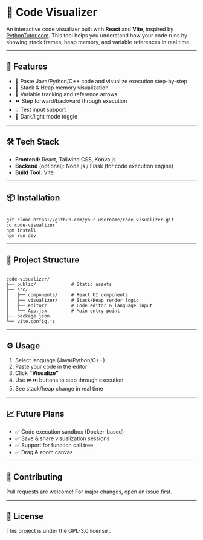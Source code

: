 <h1>🧠 Code Visualizer</h1>

<p>An interactive code visualizer built with <strong>React</strong> and <strong>Vite</strong>, inspired by 
<a href="https://pythontutor.com/" target="_blank">PythonTutor.com</a>. This tool helps you understand how your code runs by showing stack frames, heap memory, and variable references in real time.</p>

<hr>

<h2>🚀 Features</h2>
<ul>
  <li>🧮 Paste Java/Python/C++ code and visualize execution step-by-step</li>
  <li>🧠 Stack & Heap memory visualization</li>
  <li>🎯 Variable tracking and reference arrows</li>
  <li>⏩ Step forward/backward through execution</li>
  <li>💡 Test input support</li>
  <li>🌙 Dark/light mode toggle</li>
</ul>

<hr>

<h2>🛠️ Tech Stack</h2>
<ul>
  <li><strong>Frontend:</strong> React, Tailwind CSS, Konva.js</li>
  <li><strong>Backend</strong> (optional): Node.js / Flask (for code execution engine)</li>
  <li><strong>Build Tool:</strong> Vite</li>
</ul>

<hr>

<h2>📦 Installation</h2>
<pre><code>
git clone https://github.com/your-username/code-visualizer.git
cd code-visualizer
npm install
npm run dev
</code></pre>

<hr>

<h2>📁 Project Structure</h2>
<pre><code>
code-visualizer/
├── public/             # Static assets
├── src/
│   ├── components/     # React UI components
│   ├── visualizer/     # Stack/Heap render logic
│   ├── editor/         # Code editor & language input
│   └── App.jsx         # Main entry point
├── package.json
└── vite.config.js
</code></pre>

<hr>

<h2>⚙️ Usage</h2>
<ol>
  <li>Select language (Java/Python/C++)</li>
  <li>Paste your code in the editor</li>
  <li>Click <strong>"Visualize"</strong></li>
  <li>Use ⏮️ ⏭️ buttons to step through execution</li>
  <li>See stack/heap change in real time</li>
</ol>

<hr>

<h2>📈 Future Plans</h2>
<ul>
  <li>✅ Code execution sandbox (Docker-based)</li>
  <li>✅ Save & share visualization sessions</li>
  <li>✅ Support for function call tree</li>
  <li>✅ Drag & zoom canvas</li>
</ul>

<hr>

<h2>🤝 Contributing</h2>
<p>Pull requests are welcome! For major changes, open an issue first.</p>

<hr>

<h2>📝 License</h2>
<p>This project is under the GPL-3.0 license
.</p>
